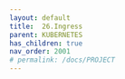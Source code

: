 ```yaml
---
layout: default
title:  26.Ingress
parent: KUBERNETES
has_children: true
nav_order: 2001
# permalink: /docs/PROJECT
---
```

